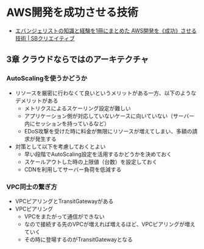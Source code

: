 # AWS開発を成功させる技術

- [エバンジェリストの知識と経験を1冊にまとめた AWS開発を《成功》させる技術 | SBクリエイティブ](https://www.sbcr.jp/product/4815617523/)

## 3章 クラウドならではのアーキテクチャ

### AutoScalingを使うかどうか

- リソースを厳密に行わなくて良いというメリットがある一方、以下のようなデメリットがある
  - メトリクスによるスケーリング設定が難しい
  - アプリケーション側が対応していないケースに向いていない（サーバー内にセッションを持っているなど）
  - EDoS攻撃を受けた時に料金が無限にリソースが増えてしまい、多額の請求が発生する
- 対策として以下を考慮しておくとよい
  - 早い段階でAutoScaling設定を活用するかどうかを決めておく
  - スケールアウトした時の上限値（台数）を設定しておく
  - CDNを利用してサーバー負荷を低減する

### VPC同士の繋ぎ方

- VPCピアリングとTransitGatewayがある
- VPCピアリング
  - VPCをまたがって通信ができない
  - なので接続する先のVPCが増えれば増えるほど、VPCピアリングが増えていく
  - その時に登場するのがTransitGatewayとなる